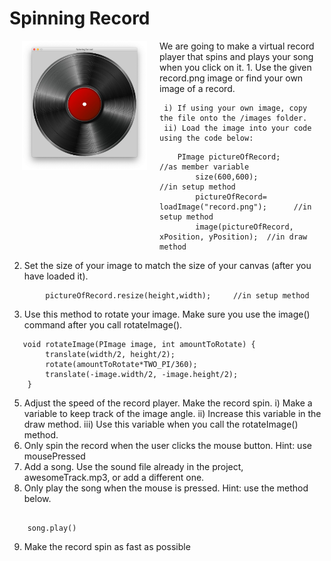 
# Spinning Record
  <img align="left" alt="" src="./spinningRecord.png" style="width: 200.00px; height: 207.00px;  margin: 0px 20px" title=""/>
  We are going to make a virtual record player that spins and plays your song when you click on it.
1. Use the given record.png image or find your own image of a record.

     i) If using your own image, copy the file onto the /images folder.
     ii) Load the image into your code using the code below:
```
	PImage pictureOfRecord;                        //as member variable
        size(600,600);                                 //in setup method
        pictureOfRecord= loadImage("record.png");      //in setup method
        image(pictureOfRecord, xPosition, yPosition);  //in draw method
```
2. Set the size of your image to match the size of your canvas (after you have loaded it).
```
        pictureOfRecord.resize(height,width);     //in setup method
```
3. Use this method to rotate your image. Make sure you use the image() command after you call rotateImage().
```
   void rotateImage(PImage image, int amountToRotate) {
        translate(width/2, height/2);
        rotate(amountToRotate*TWO_PI/360);
        translate(-image.width/2, -image.height/2);
    }
```
5. Adjust the speed of the record player. Make the record spin.
     i) Make a variable to keep track of the image angle.
     ii) Increase this variable in the draw method.
     iii) Use this variable when you call the rotateImage() method.
6. Only spin the record when the user clicks the mouse button. Hint: use mousePressed
7. Add a song.  Use the sound file already in the project, awesomeTrack.mp3, or add a different one.
8. Only play the song when the mouse is pressed. Hint: use the method below.
```

    song.play()
```
9. Make the record spin as fast as possible
 

